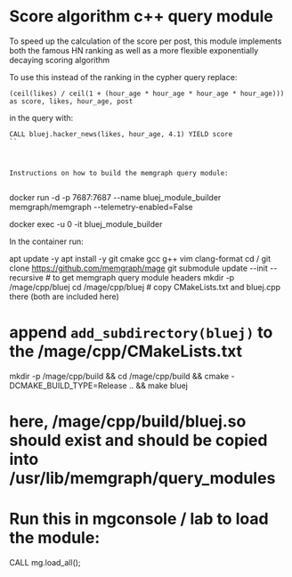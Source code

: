 # Score algorithm c++ query module

To speed up the calculation of the score per post, this module implements both the famous HN ranking as well as a 
more flexible exponentially decaying scoring algorithm

To use this instead of the ranking in the cypher query replace:
```
(ceil(likes) / ceil(1 + (hour_age * hour_age * hour_age * hour_age))) as score, likes, hour_age, post
```

in the query with:

```
CALL bluej.hacker_news(likes, hour_age, 4.1) YIELD score
``



Instructions on how to build the memgraph query module:


```
docker run -d -p 7687:7687 --name bluej_module_builder memgraph/memgraph --telemetry-enabled=False

docker exec -u 0 -it bluej_module_builder

In the container run:

  apt update -y
  apt install -y git cmake gcc g++ vim clang-format
  cd /
  git clone https://github.com/memgraph/mage
  git submodule update --init --recursive # to get memgraph query module headers
  mkdir -p /mage/cpp/bluej
  cd /mage/cpp/bluej # copy CMakeLists.txt and bluej.cpp there (both are included here)

  # append `add_subdirectory(bluej)` to the /mage/cpp/CMakeLists.txt

  mkdir -p /mage/cpp/build && cd /mage/cpp/build && cmake -DCMAKE_BUILD_TYPE=Release .. && make bluej

  # here, /mage/cpp/build/bluej.so should exist and should be copied into /usr/lib/memgraph/query_modules
  # Run this in mgconsole / lab to load the module:
  CALL mg.load_all();
```
